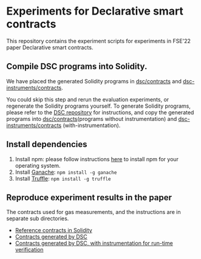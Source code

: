 # Experiments for Declarative smart contracts

This repository contains the experiment scripts for experiments in FSE'22 paper 
Declarative smart contracts.


## Compile DSC programs into Solidity.

We have placed the generated Solidity programs in [dsc/contracts](dsc/contracts)
and [dsc-instruments/contracts](dsc-instruments/contracts).

You could skip this step and rerun the evaluation experiments, or
regenerate the Solidity programs yourself. To generate Solidity programs, 
please refer to the [DSC repository](https://github.com/HaoxianChen/declarative-smart-contracts) 
for instructions, and copy the generated programs into [dsc/contracts](dsc/contracts)(programs without instrumentation)
and [dsc-instruments/contracts](dsc-instruments/contracts) (with-instrumentation).

## Install dependencies

1. Install npm: please follow instructions [here](https://docs.npmjs.com/downloading-and-installing-node-js-and-npm) to install npm for your operating system.
2. Install [Ganache](https://trufflesuite.com/ganache/): ``npm install -g ganache``
3. Install [Truffle](https://trufflesuite.com/docs/truffle/getting-started/installation/): ``npm install -g truffle``

## Reproduce experiment results in the paper

The contracts used for gas measurements, and the instructions 
are in separate sub directories.

* [Reference contracts in Solidity](solidity/)
* [Contracts generated by DSC](dsc/)
* [Contracts generated by DSC, with instrumentation for run-time verification](dsc-instruments/)

